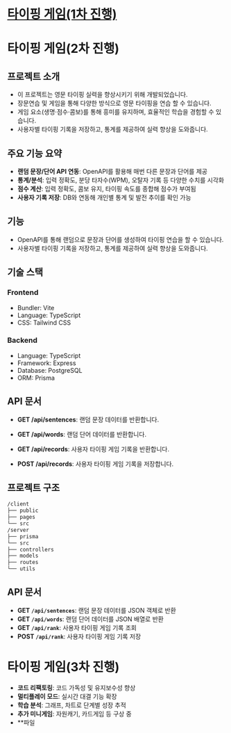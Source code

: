 # [타이핑 게임(1차 진행)](https://meteor-town-307.notion.site/HTML-CSS-1b2cd6f5c61c80709bb2f767ffd54eed?pvs=74)

# 타이핑 게임(2차 진행)

## 프로젝트 소개

- 이 프로젝트는 영문 타이핑 실력을 향상시키기 위해 개발되었습니다.
- 장문연습 및 게임을 통해 다양한 방식으로 영문 타이핑을 연습 할 수 있습니다.
- 게임 요소(생명·점수·콤보)를 통해 흥미를 유지하며, 효율적인 학습을 경험할 수 있습니다.
- 사용자별 타이핑 기록을 저장하고, 통계를 제공하여 실력 향상을 도와줍니다.

## 주요 기능 요약

- **랜덤 문장/단어 API 연동**: OpenAPI를 활용해 매번 다른 문장과 단어를 제공
- **통계/분석**: 입력 정확도, 분당 타자수(WPM), 오탈자 기록 등 다양한 수치를 시각화
- **점수 계산**: 입력 정확도, 콤보 유지, 타이핑 속도를 종합해 점수가 부여됨
- **사용자 기록 저장**: DB와 연동해 개인별 통계 및 발전 추이를 확인 가능
<!-- - 사용자 타이핑 기록 저장 및 통계 제공 -->

## 기능

- OpenAPI를 통해 랜덤으로 문장과 단어를 생성하여 타이핑 연습을 할 수 있습니다.
- 사용자별 타이핑 기록을 저장하고, 통계를 제공하여 실력 향상을 도와줍니다.

## 기술 스택

### **Frontend**

- Bundler: Vite
- Language: TypeScript
- CSS: Tailwind CSS

### **Backend**

- Language: TypeScript
- Framework: Express
- Database: PostgreSQL
- ORM: Prisma

<!-- ### **Deployment**
- **Frontend**: Vercel
- **Backend**: AWS EC2 (서버)
- **Database**: MongoDB Atlas (클라우드 DB) -->

## API 문서

- **GET /api/sentences**: 랜덤 문장 데이터를 반환합니다.
- **GET /api/words**: 랜덤 단어 데이터를 반환합니다.

- **GET /api/records**: 사용자 타이핑 게임 기록을 반환합니다.
- **POST /api/records**: 사용자 타이핑 게임 기록을 저장합니다.

## 프로젝트 구조

```md
/client
├── public
├── pages
└── src
/server
├── prisma
└── src
├── controllers
├── models
├── routes
└── utils
```

## API 문서

- **GET `/api/sentences`**: 랜덤 문장 데이터를 JSON 객체로 반환
- **GET `/api/words`**: 랜덤 단어 데이터를 JSON 배열로 반환
- **GET `/api/rank`**: 사용자 타이핑 게임 기록 조회
- **POST `/api/rank`**: 사용자 타이핑 게임 기록 저장

<!-- ## 상세 API 문서 (추가)

아래 표는 각 API의 요청/응답 예시를 보여줍니다.

| 메서드 |      경로      |          설명           |        요청 파라미터        |                                 응답 예시                                 |
| -----: | :------------: | :---------------------: | :-------------------------: | :-----------------------------------------------------------------------: |
|    GET | /api/sentences |     랜덤 문장 목록      |            없음             |                  `[{"id": 1,"sentence":"Hello world"}]`                   |
|    GET |   /api/words   |     랜덤 단어 목록      |            없음             |                        `[{"id": 3,"word":"Type"}]`                        |
|    GET |  /api/records  | 사용자 타이핑 기록 조회 |          `userId`           |               `[{"id": 9,"score":120,"accuracy":95, ...}]`                |
|   POST |  /api/records  | 사용자 타이핑 기록 저장 | `userId`,`score`,`accuracy` | `{"message":"Record saved","record":{"id":10,"score":240,"accuracy":98}}` | -->


# 타이핑 게임(3차 진행)
- **코드 리팩토링**: 코드 가독성 및 유지보수성 향상
- **멀티플레이 모드**: 실시간 대결 기능 확장
- **학습 분석**: 그래프, 차트로 단계별 성장 추적
- **추가 미니게임**: 자원캐기, 카드게임 등 구상 중
- **파일 




<!-- ## 산성비

- ITEM
  - 💣 단어 전부 삭제
  - 💖 목숨 1개 증가

  - ⏸️ 단어 정지(미구현)
  - ⏱️ 드롭 속도 감소(미구현)
  - 💎 점수 2배(미구현)
  - 💰 점수 1.5배(미구현)
  - 🚫 타이핑 금지 단어(미구현)
  - ❔ 랜덤효과(미구현)

- calScore: 점수계산
  - 기본점수: 100
  - 단어 길이: n \* 10
  - 레벨: n \* 10
  - 콤보점수: ?

## 자원캐기

- 단어별 광석 표현
  - bronze
  - silver
  - gold
  - diamond
  - ruby
  - emerald
  - platinum -->
